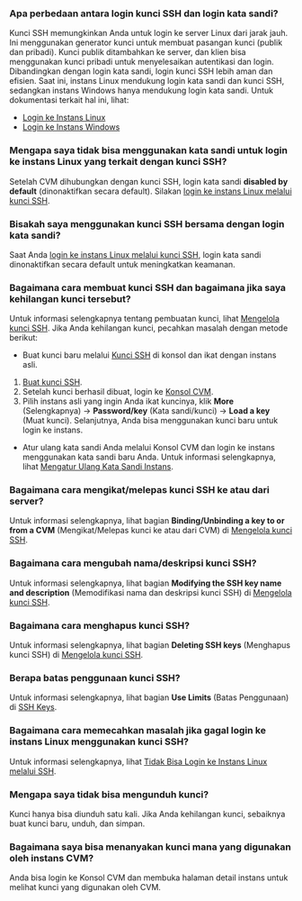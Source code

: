 ### Apa perbedaan antara login kunci SSH dan login kata sandi?
Kunci SSH memungkinkan Anda untuk login ke server Linux dari jarak jauh. Ini menggunakan generator kunci untuk membuat pasangan kunci (publik dan pribadi). Kunci publik ditambahkan ke server, dan klien bisa menggunakan kunci pribadi untuk menyelesaikan autentikasi dan login. Dibandingkan dengan login kata sandi, login kunci SSH lebih aman dan efisien.
Saat ini, instans Linux mendukung login kata sandi dan kunci SSH, sedangkan instans Windows hanya mendukung login kata sandi. Untuk dokumentasi terkait hal ini, lihat:
- [Login ke Instans Linux](https://intl.cloud.tencent.com/document/product/213/5436)
- [Login ke Instans Windows](https://intl.cloud.tencent.com/document/product/213/5435)

### Mengapa saya tidak bisa menggunakan kata sandi untuk login ke instans Linux yang terkait dengan kunci SSH?
Setelah CVM dihubungkan dengan kunci SSH, login kata sandi **disabled by default** (dinonaktifkan secara default). Silakan [login ke instans Linux melalui kunci SSH](https://intl.cloud.tencent.com/document/product/213/32501). 

### Bisakah saya menggunakan kunci SSH bersama dengan login kata sandi?
Saat Anda [login ke instans Linux melalui kunci SSH](https://intl.cloud.tencent.com/document/product/213/32501), login kata sandi dinonaktifkan secara default untuk meningkatkan keamanan.

### Bagaimana cara membuat kunci SSH dan bagaimana jika saya kehilangan kunci tersebut?
Untuk informasi selengkapnya tentang pembuatan kunci, lihat [Mengelola kunci SSH](https://intl.cloud.tencent.com/document/product/213/16691).
Jika Anda kehilangan kunci, pecahkan masalah dengan metode berikut:
 - Buat kunci baru melalui [Kunci SSH](https://console.cloud.tencent.com/cvm/sshkey) di konsol dan ikat dengan instans asli.
  1. [Buat kunci SSH](https://intl.cloud.tencent.com/document/product/213/16691).
  2. Setelah kunci berhasil dibuat, login ke [Konsol CVM](https://console.cloud.tencent.com/cvm).
  3. Pilih instans asli yang ingin Anda ikat kuncinya, klik **More** (Selengkapnya) -> **Password/key** (Kata sandi/kunci) -> **Load a key** (Muat kunci). Selanjutnya, Anda bisa menggunakan kunci baru untuk login ke instans.
 - Atur ulang kata sandi Anda melalui Konsol CVM dan login ke instans menggunakan kata sandi baru Anda. Untuk informasi selengkapnya, lihat [Mengatur Ulang Kata Sandi Instans](https://intl.cloud.tencent.com/document/product/213/16566).

### Bagaimana cara mengikat/melepas kunci SSH ke atau dari server?

Untuk informasi selengkapnya, lihat bagian **Binding/Unbinding a key to or from a CVM** (Mengikat/Melepas kunci ke atau dari CVM) di [Mengelola kunci SSH](https://intl.cloud.tencent.com/document/product/213/16691).

### Bagaimana cara mengubah nama/deskripsi kunci SSH?

Untuk informasi selengkapnya, lihat bagian **Modifying the SSH key name and description** (Memodifikasi nama dan deskripsi kunci SSH) di [Mengelola kunci SSH](https://intl.cloud.tencent.com/document/product/213/16691).

### Bagaimana cara menghapus kunci SSH?

Untuk informasi selengkapnya, lihat bagian **Deleting SSH keys** (Menghapus kunci SSH) di [Mengelola kunci SSH](https://intl.cloud.tencent.com/document/product/213/16691).

### Berapa batas penggunaan kunci SSH?

Untuk informasi selengkapnya, lihat bagian **Use Limits** (Batas Penggunaan) di [SSH Keys](https://intl.cloud.tencent.com/document/product/213/6092).

### Bagaimana cara memecahkan masalah jika gagal login ke instans Linux menggunakan kunci SSH?

Untuk informasi selengkapnya, lihat [Tidak Bisa Login ke Instans Linux melalui SSH](https://intl.cloud.tencent.com/document/product/213/32486).

### Mengapa saya tidak bisa mengunduh kunci?
Kunci hanya bisa diunduh satu kali. Jika Anda kehilangan kunci, sebaiknya buat kunci baru, unduh, dan simpan.

### Bagaimana saya bisa menanyakan kunci mana yang digunakan oleh instans CVM?
Anda bisa login ke Konsol CVM dan membuka halaman detail instans untuk melihat kunci yang digunakan oleh CVM.
